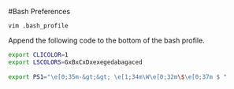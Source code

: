 #Bash Preferences

```
vim .bash_profile
```

Append the following code to the bottom of the  bash profile.

```bash
export CLICOLOR=1
export LSCOLORS=GxBxCxDxexegedabagaced
 
export PS1="\e[0;35m-&gt;&gt; \e[1;34m\W\e[0;32m\$\e[0;37m $ "
```

